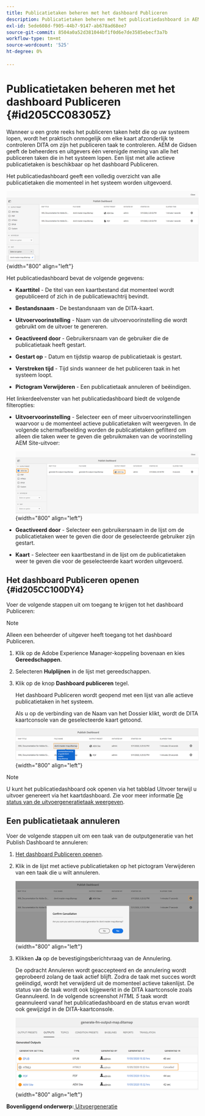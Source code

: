```yaml
---
title: Publicatietaken beheren met het dashboard Publiceren
description: Publicatietaken beheren met het publicatiedashboard in AEM hulplijnen. Zorg dat u weet hoe u toegang krijgt tot het publicatiedashboard en annuleer een publicatietaak.
exl-id: 5ede608d-f905-44b7-9147-ab678ad68ee7
source-git-commit: 8504a0a52d381044bf1f0d6e7de3585ebecf3a7b
workflow-type: tm+mt
source-wordcount: '525'
ht-degree: 0%

---
```


# Publicatietaken beheren met het dashboard Publiceren {#id205CC08305Z}

Wanneer u een grote reeks het publiceren taken hebt die op uw systeem lopen, wordt het praktisch onmogelijk om elke kaart afzonderlijk te controleren DITA om zijn het publiceren taak te controleren. AEM de Gidsen geeft de beheerders en uitgevers één verenigde mening van alle het publiceren taken die in het systeem lopen. Een lijst met alle actieve publicatietaken is beschikbaar op het dashboard Publiceren.

Het publicatiedashboard geeft een volledig overzicht van alle publicatietaken die momenteel in het systeem worden uitgevoerd.

![](images/publish-dashboard.png){width="800" align="left"}

Het publicatiedashboard bevat de volgende gegevens:

- **Kaarttitel** - De titel van een kaartbestand dat momenteel wordt gepubliceerd of zich in de publicatiewachtrij bevindt.

- **Bestandsnaam** - De bestandsnaam van de DITA-kaart.

- **Uitvoervoorinstelling** - Naam van de uitvoervoorinstelling die wordt gebruikt om de uitvoer te genereren.

- **Geactiveerd door** - Gebruikersnaam van de gebruiker die de publicatietaak heeft gestart.

- **Gestart op** - Datum en tijdstip waarop de publicatietaak is gestart.

- **Verstreken tijd** - Tijd sinds wanneer de het publiceren taak in het systeem loopt.

- **Pictogram Verwijderen** - Een publicatietaak annuleren of beëindigen.

Het linkerdeelvenster van het publicatiedashboard biedt de volgende filteropties:

- **Uitvoervoorinstelling** - Selecteer een of meer uitvoervoorinstellingen waarvoor u de momenteel actieve publicatietaken wilt weergeven. In de volgende schermafbeelding worden de publicatietaken gefilterd om alleen die taken weer te geven die gebruikmaken van de voorinstelling AEM Site-uitvoer:

  ![](images/publish-dashboard-preset-filter.png){width="800" align="left"}

- **Geactiveerd door** - Selecteer een gebruikersnaam in de lijst om de publicatietaken weer te geven die door de geselecteerde gebruiker zijn gestart.

- **Kaart** - Selecteer een kaartbestand in de lijst om de publicatietaken weer te geven die voor de geselecteerde kaart worden uitgevoerd.

## Het dashboard Publiceren openen {#id205CC100DY4}

Voer de volgende stappen uit om toegang te krijgen tot het dashboard Publiceren:

>[!NOTE]
>
> Alleen een beheerder of uitgever heeft toegang tot het dashboard Publiceren.

1. Klik op de Adobe Experience Manager-koppeling bovenaan en kies **Gereedschappen**.

1. Selecteren **Hulplijnen** in de lijst met gereedschappen.

1. Klik op de knop **Dashboard publiceren** tegel.

   Het dashboard Publiceren wordt geopend met een lijst van alle actieve publicatietaken in het systeem.

   Als u op de verbinding van de Naam van het Dossier klikt, wordt de DITA kaartconsole van de geselecteerde kaart getoond.

   ![](images/publish-dashboard-click-filename-link.png){width="800" align="left"}


>[!NOTE]
>
> U kunt het publicatiedashboard ook openen via het tabblad Uitvoer terwijl u uitvoer genereert via het kaartdashboard. Zie voor meer informatie [De status van de uitvoergeneratietaak weergeven](generate-output-for-a-dita-map.md#viewing_output_history).

## Een publicatietaak annuleren

Voer de volgende stappen uit om een taak van de outputgeneratie van het Publish Dashboard te annuleren:

1. [Het dashboard Publiceren openen](#id205CC100DY4).

1. Klik in de lijst met actieve publicatietaken op het pictogram Verwijderen van een taak die u wilt annuleren.

   ![](images/publish-dashboard-cancel-task.png){width="800" align="left"}

1. Klikken **Ja** op de bevestigingsberichtvraag van de Annulering.

   De opdracht Annuleren wordt geaccepteerd en de annulering wordt geprobeerd zolang de taak actief blijft. Zodra de taak met succes wordt geëindigd, wordt het verwijderd uit de momenteel actieve takenlijst. De status van de taak wordt ook bijgewerkt in de DITA kaartconsole zoals Geannuleerd. In de volgende screenshot *HTML 5* taak wordt geannuleerd vanaf het publicatiedashboard en de status ervan wordt ook gewijzigd in de DITA-kaartconsole.

   ![](images/cancelled-output-task.png){width="800" align="left"}


**Bovenliggend onderwerp:**[ Uitvoergeneratie](generate-output.md)
